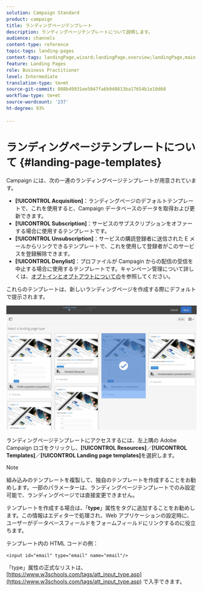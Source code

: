 ```yaml
---
solution: Campaign Standard
product: campaign
title: ランディングページテンプレート
description: ランディングページテンプレートについて説明します。
audience: channels
content-type: reference
topic-tags: landing-pages
context-tags: landingPage,wizard;landingPage,overview;landingPage,main
feature: Landing Pages
role: Business Practitioner
level: Intermediate
translation-type: tm+mt
source-git-commit: 088b49931ee5047fa6b949813ba17654b1e10d60
workflow-type: tm+mt
source-wordcount: '237'
ht-degree: 93%

---
```



# ランディングページテンプレートについて {#landing-page-templates}

Campaign には、次の一連のランディングページテンプレートが用意されています。

* **[!UICONTROL Acquisition]**：ランディングページのデフォルトテンプレートで、これを使用すると、Campaign データベースのデータを取得および更新できます。
* **[!UICONTROL Subscription]**：サービスのサブスクリプションをオファーする場合に使用するテンプレートです。
* **[!UICONTROL Unsubscription]**：サービスの購読登録者に送信された E メールからリンクできるテンプレートで、これを使用して登録者がこのサービスを登録解除できます。
* **[!UICONTROL Denylist]**：プロファイルが Campagin からの配信の受信を中止する場合に使用するテンプレートです。キャンペーン管理について詳しくは、[オプトインとオプトアウトについての](../../audiences/using/about-opt-in-and-opt-out-in-campaign.md)を参照してください。

これらのテンプレートは、新しいランディングページを作成する際にデフォルトで提示されます。

![](assets/lp_creation_1.png)

ランディングページテンプレートにアクセスするには、左上隅の Adobe Campaign ロゴをクリックし、**[!UICONTROL Resources]**／**[!UICONTROL Templates]**／**[!UICONTROL Landing page templates]**&#x200B;を選択します。

>[!NOTE]
>
>組み込みのテンプレートを複製して、独自のテンプレートを作成することをお勧めします。一部のパラメーターは、ランディングページテンプレートでのみ設定可能で、ランディングページでは直接変更できません。

テンプレートを作成する場合は、「**type**」属性をタグに追加することをお勧めします。この情報はエディターで処理され、Web アプリケーションの設定時に、ユーザーがデータベースフィールドをフォームフィールドにリンクするのに役立ちます。

テンプレート内の HTML コードの例：

```
<input id="email" type="email" name="email"/>
```

「type」属性の正式なリストは、[https://www.w3schools.com/tags/att_input_type.asp](https://www.w3schools.com/tags/att_input_type.asp) で入手できます。

